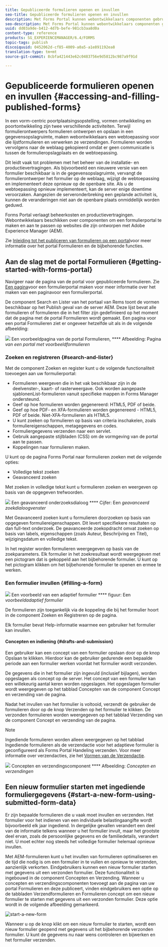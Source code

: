 ```yaml
---
title: Gepubliceerde formulieren openen en invullen
seo-title: Gepubliceerde formulieren openen en invullen
description: Met Forms Portal kunnen webontwikkelaars componenten gebruiken om een formulierportal te maken en aan te passen op websites die zijn gemaakt met Adobe Experience Manager (AEM).
seo-description: Met Forms Portal kunnen webontwikkelaars componenten gebruiken om een formulierportal te maken en aan te passen op websites die zijn gemaakt met Adobe Experience Manager (AEM).
uuid: dd03a9de-b412-4d7b-befe-981cb3aa8d0a
content-type: reference
products: SG_EXPERIENCEMANAGER/6.4/FORMS
topic-tags: publish
discoiquuid: 0452062d-cf85-4009-a0a5-a1e891192ea8
translation-type: tm+mt
source-git-commit: 8cbfa421443e62c0483756e9d5812bc987a9f91d

---
```



# Gepubliceerde formulieren openen en invullen {#accessing-and-filling-published-forms}

In een vorm-centric poortplaatsingsopstelling, vormen ontwikkeling en poortontwikkeling zijn twee verschillende activiteiten. Terwijl formulierontwerpers formulieren ontwerpen en opslaan in een gegevensopslagruimte, maken webontwikkelaars een webtoepassing voor die lijstformulieren en verwerken ze verzendingen. Formulieren worden vervolgens naar de weblaag gekopieerd omdat er geen communicatie is tussen de formulieropslagplaats en de webtoepassing.

Dit leidt vaak tot problemen met het beheer van de installatie- en productievertragingen. Als bijvoorbeeld een nieuwere versie van een formulier beschikbaar is in de gegevensopslagruimte, vervangt de formulierontwerper het formulier op de weblaag, wijzigt de webtoepassing en implementeert deze opnieuw op de openbare site. Als u de webtoepassing opnieuw implementeert, kan de server enige downtime veroorzaken. Aangezien de serveronderbreking een geplande activiteit is, kunnen de veranderingen niet aan de openbare plaats onmiddellijk worden geduwd.

Forms Portal verlaagt beheerkosten en productievertragingen. Webontwikkelaars beschikken over componenten om een formulierportal te maken en aan te passen op websites die zijn ontworpen met Adobe Experience Manager (AEM).

Zie [Inleiding tot het publiceren van formulieren op een portal](/help/forms/using/introduction-publishing-forms.md)voor meer informatie over het portal Formulieren en de bijbehorende functies.

## Aan de slag met de portal Formulieren {#getting-started-with-forms-portal}

Navigeer naar de pagina van de portal voor gepubliceerde formulieren. Zie [Een pagina](/help/forms/using/creating-form-portal-page.md)voor een formulierportal maken voor meer informatie over het maken van een paginavoor een formulierportal.

De component Search en Lister van het portaal van Rems toont de vormen beschikbaar op het Publish geval van de server AEM. Deze lijst bevat alle formulieren of formulieren die in het filter zijn gedefinieerd op het moment dat de pagina met de portal Formulieren wordt gemaakt. Een pagina voor een portal Formulieren ziet er ongeveer hetzelfde uit als in de volgende afbeelding:

![](assets/forms-portal-page.png) Een voorbeeldpagina van de portal Formulieren, **** Afbeelding: Pagina *van een portal met voorbeeldformulieren*

### Zoeken en registreren {#search-and-lister}

Met de component Zoeken en register kunt u de volgende functionaliteit toevoegen aan uw formulierportal:

* Formulieren weergeven die in het vak beschikbaar zijn in de deelvenster-, kaart- of rasterweergave. Ook worden aangepaste sjablonenList-formulieren vanuit specifieke mappen in Forms Manager ondersteund.
* Geef op hoe formulieren worden gegenereerd: HTML5, PDF of beide.
* Geef op hoe PDF- en XFA-formulieren worden gegenereerd - HTML5, PDF of beide. Niet-XFA-formulieren als HTML5.
* U kunt zoeken op formulieren op basis van criteria inschakelen, zoals formuliereigenschappen, metagegevens en codes.
* Formuliergegevens verzenden naar een servlet.
* Gebruik aangepaste stijlbladen (CSS) om de vormgeving van de portal aan te passen.
* Koppelingen naar formulieren maken.

U kunt op de pagina Forms Portal naar formulieren zoeken met de volgende opties:

* Volledige tekst zoeken
* Geavanceerd zoeken

Met zoeken in volledige tekst kunt u formulieren zoeken en weergeven op basis van de opgegeven trefwoorden.

![](assets/search-panel.png) Een geavanceerd onderzoeksdialoog **** Cijfer: Een *geavanceerd zoekdialoogvenster*

Met Geavanceerd zoeken kunt u formulieren doorzoeken op basis van opgegeven formuliereigenschappen. Dit levert specifiekere resultaten op dan full-text onderzoek. De geavanceerde zoekopdracht omvat zoeken op basis van labels, eigenschappen (zoals Auteur, Beschrijving en Titel), wijzigingsdatum en volledige tekst.

In het register worden formulieren weergegeven op basis van de zoekparameters. Elk formulier in het zoekresultaat wordt weergegeven met een pictogram dat is gekoppeld aan het bijbehorende formulier. U kunt op het pictogram klikken om het bijbehorende formulier te openen en ermee te werken.

### Een formulier invullen {#filling-a-form}

![](assets/filling_a_form.png) Een voorbeeld van een adaptief formulier **** figuur: Een *voorbeeldadaptief formulier*

De formulieren zijn toegankelijk via de koppeling die bij het formulier hoort in de component Zoeken en Registreren op de pagina.

Elk formulier bevat Help-informatie waarmee een gebruiker het formulier kan invullen.

#### Concepten en indiening {#drafts-and-submission}

Een gebruiker kan een concept van een formulier opslaan door op de knop Opslaan te klikken. Hierdoor kan de gebruiker gedurende een bepaalde periode aan een formulier werken voordat het formulier wordt verzonden.

De gegevens die in het formulier zijn ingevuld (inclusief bijlagen), worden opgeslagen als concept op de server. Het concept van een formulier kan een willekeurig aantal keren worden opgeslagen. Het opgeslagen formulier wordt weergegeven op het tabblad Concepten van de component Concept en verzending van de pagina.

Nadat het invullen van het formulier is voltooid, verzendt de gebruiker de formulieren door op de knop Verzenden op het formulier te klikken. De verzonden formulieren worden weergegeven op het tabblad Verzending van de component Concept en verzending van de pagina.

>[!NOTE]
>
>Ingediende formulieren worden alleen weergegeven op het tabblad Ingediende formulieren als de verzendactie voor het adaptieve formulier is geconfigureerd als Forms Portal Handeling verzenden. Voor meer informatie over verzendacties, zie het [Vormen van de Verzendactie](/help/forms/using/configuring-submit-actions.md).

![](assets/draft-submission.png) Concepten en verzendingscomponent **** Afbeelding: *Concepten en verzendingen*

## Een nieuw formulier starten met ingediende formuliergegevens {#start-a-new-form-using-submitted-form-data}

Er zijn bepaalde formulieren die u vaak moet invullen en verzenden. Het formulier voor het indienen van een individuele belastingaangifte wordt bijvoorbeeld elk jaar ingediend. In dergelijke gevallen verandert een deel van de informatie telkens wanneer u het formulier invult, maar het grootste deel ervan, zoals de persoonlijke gegevens en de familiedetails, verandert niet. U moet echter nog steeds het volledige formulier helemaal opnieuw invullen.

Met AEM-formulieren kunt u het invullen van formulieren optimaliseren en de tijd die nodig is om een formulier in te vullen en opnieuw te verzenden, aanzienlijk verkorten. Eindgebruikers kunnen een nieuw formulier starten met gegevens uit een verzonden formulier. Deze functionaliteit is ingebouwd in de component [](/help/forms/using/draft-submission-component.md)Concepten en Verzending. Wanneer u concepten en verzendingscomponenten toevoegt aan de pagina van uw portal Formulieren en deze publiceert, vinden eindgebruikers een optie op de tabbladen Verzendformulieren en Formulieren concept om een nieuw formulier te starten met gegevens uit een verzonden formulier. Deze optie wordt in de volgende afbeelding gemarkeerd.

![start-a-new-form](assets/start-a-new-form.png)

Wanneer u op de knop klikt om een nieuw formulier te starten, wordt een nieuw formulier geopend met gegevens uit het bijbehorende verzonden formulier. U kunt de gegevens nu naar wens controleren en bijwerken en het formulier verzenden.
